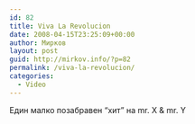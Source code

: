 ```yaml
---
id: 82
title: Viva La Revolucion
date: 2008-04-15T23:25:09+00:00
author: Мирков
layout: post
guid: http://mirkov.info/?p=82
permalink: /viva-la-revolucion/
categories:
  - Video
---
```

Един малко позабравен &#8220;хит&#8221; на mr. X & mr. Y